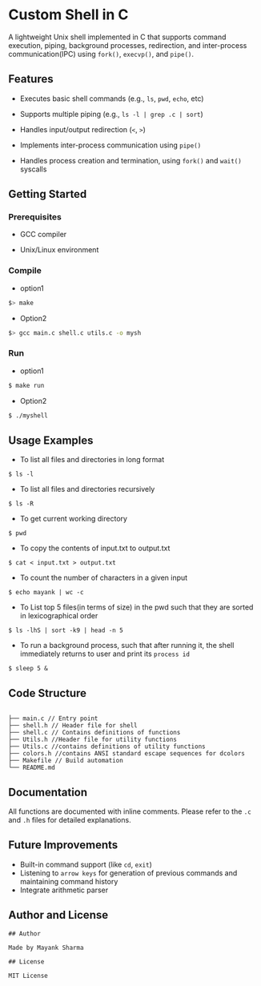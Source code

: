 
# Custom Shell in C

  

A lightweight Unix shell implemented in C that supports command execution, piping, background processes, redirection, and inter-process communication(IPC) using `fork()`, `execvp()`, and `pipe()`.

  

## Features

  

- Executes basic shell commands (e.g., `ls`, `pwd`, `echo`, etc)

- Supports multiple piping (e.g., `ls -l | grep .c | sort`)

- Handles input/output redirection (`<`, `>`)

- Implements inter-process communication using `pipe()`

- Handles process creation and termination, using `fork()` and `wait()` syscalls

  

## Getting Started

  

### Prerequisites

- GCC compiler

- Unix/Linux environment

  

### Compile
- option1
```bash
$> make
```
- Option2
```bash
$> gcc main.c shell.c utils.c -o mysh
```
  

### Run

- option1
```bash
$ make run
```
- Option2
```bash
$ ./myshell
```

  

## **Usage Examples**

- To list all files and directories in long format
```	
$ ls -l
```
- To list all files and directories recursively
```	
$ ls -R
```
- To get current working directory
```	
$ pwd
```
- To copy the contents of input.txt to output.txt
```	
$ cat < input.txt > output.txt
```
- To count the number of characters in a given input
```	
$ echo mayank | wc -c
```
- To List top 5 files(in terms of size) in the pwd such that they are sorted in lexicographical order 
```	
$ ls -lhS | sort -k9 | head -n 5    
```
- To run a background process, such that after running it, the shell immediately returns to user and print its `process id`
```	
$ sleep 5 &
```
## Code Structure
```

├── main.c // Entry point
├── shell.h // Header file for shell
├── shell.c // Contains definitions of functions
├── Utils.h //Header file for utility functions
├── Utils.c //contains definitions of utility functions
├── colors.h //contains ANSI standard escape sequences for dcolors
├── Makefile // Build automation
└── README.md
```
## Documentation

All functions are documented with inline comments. Please refer to the `.c` and `.h` files for detailed explanations.

## Future Improvements

- Built-in command support (like `cd`, `exit`)
- Listening to `arrow keys` for generation of previous commands and maintaining command history
- Integrate arithmetic parser


## Author and License
```
## Author

Made by Mayank Sharma

## License

MIT License
```